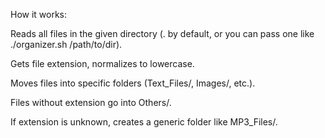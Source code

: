 How it works:

Reads all files in the given directory (. by default, or you can pass one like ./organizer.sh /path/to/dir).

Gets file extension, normalizes to lowercase.

Moves files into specific folders (Text_Files/, Images/, etc.).

Files without extension go into Others/.

If extension is unknown, creates a generic folder like MP3_Files/.
